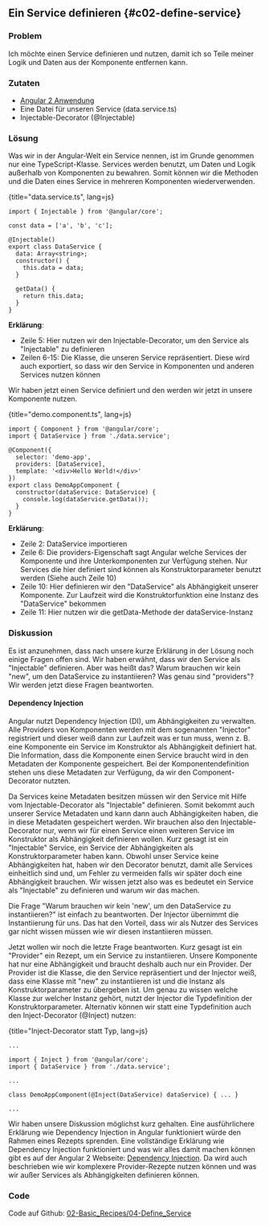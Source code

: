 ## Ein Service definieren {#c02-define-service}

### Problem

Ich möchte einen Service definieren und nutzen, damit ich so Teile meiner Logik und Daten aus der Komponente entfernen kann.

### Zutaten
* [Angular 2 Anwendung](#c02-angular-app)
* Eine Datei für unseren Service (data.service.ts)
* Injectable-Decorator (@Injectable)

### Lösung

Was wir in der Angular-Welt ein Service nennen, ist im Grunde genommen nur eine TypeScript-Klasse.
Services werden benutzt, um Daten und Logik außerhalb von Komponenten zu bewahren.
Somit können wir die Methoden und die Daten eines Service in mehreren Komponenten wiederverwenden.

{title="data.service.ts", lang=js}
```
import { Injectable } from '@angular/core';

const data = ['a', 'b', 'c'];

@Injectable()
export class DataService {
  data: Array<string>;
  constructor() {
    this.data = data;
  }

  getData() {
    return this.data;
  }
}
```

__Erklärung__:

* Zeile 5: Hier nutzen wir den Injectable-Decorator, um den Service als "Injectable" zu definieren
* Zeilen 6-15: Die Klasse, die unseren Service repräsentiert. Diese wird auch exportiert, so dass wir den Service in Komponenten und anderen Services nutzen können


Wir haben jetzt einen Service definiert und den werden wir jetzt in unsere Komponente nutzen.

{title="demo.component.ts", lang=js}
```
import { Component } from '@angular/core';
import { DataService } from './data.service';

@Component({
  selector: 'demo-app',
  providers: [DataService],
  template: '<div>Hello World!</div>'
})
export class DemoAppComponent {
  constructor(dataService: DataService) {
    console.log(dataService.getData());
  }
}
```

__Erklärung__:

* Zeile 2: DataService importieren
* Zeile 6: Die providers-Eigenschaft sagt Angular welche Services der Komponente und ihre Unterkomponenten zur Verfügung stehen. Nur Services die hier definiert sind können als Konstruktorparameter benutzt werden (Siehe auch Zeile 10)
* Zeile 10: Hier definieren wir den "DataService" als Abhängigkeit unserer Komponente. Zur Laufzeit wird die Konstruktorfunktion eine Instanz des "DataService" bekommen
* Zeile 11: Hier nutzen wir die getData-Methode der dataService-Instanz

### Diskussion

Es ist anzunehmen, dass nach unsere kurze Erklärung in der Lösung noch einige Fragen offen sind.
Wir haben erwähnt, dass wir den Service als "Injectable" definieren.
Aber was heißt das?
Warum brauchen wir kein "new", um den DataService zu instantiieren?
Was genau sind "providers"?
Wir werden jetzt diese Fragen beantworten.

#### Dependency Injection

Angular nutzt Dependency Injection (DI), um Abhängigkeiten zu verwalten.
Alle Providers von Komponenten werden mit dem sogenannten "Injector" registriert und dieser weiß dann zur Laufzeit was er tun muss, wenn z. B. eine Komponente ein Service im Konstruktor als Abhängigkeit definiert hat.
Die Information, dass die Komponente einen Service braucht wird in den Metadaten der Komponente gespeichert.
Bei der Komponentendefinition stehen uns diese Metadaten zur Verfügung, da wir den Component-Decorator nutzten.

Da Services keine Metadaten besitzen müssen wir den Service mit Hilfe vom Injectable-Decorator als "Injectable" definieren.
Somit bekommt auch unserer Service Metadaten und kann dann auch Abhängigkeiten haben, die in diese Metadaten gespeichert werden.
Wir brauchen also den Injectable-Decorator nur, wenn wir für einen Service einen weiteren Service im Konstruktor als Abhängigkeit definieren wollen.
Kurz gesagt ist ein "Injectable" Service, ein Service der Abhängigkeiten als Konstruktorparameter haben kann.
Obwohl unser Service keine Abhängigkeiten hat, haben wir den Decorator benutzt, damit alle Services einheitlich sind und, um Fehler zu vermeiden falls wir später doch eine Abhängigkeit brauchen.
Wir wissen jetzt also was es bedeutet ein Service als "Injectable" zu definieren und warum wir das machen.

Die Frage "Warum brauchen wir kein 'new', um den DataService zu instantiieren?" ist einfach zu beantworten.
Der Injector übernimmt die Instantiierung für uns.
Das hat den Vorteil, dass wir als Nutzer des Services gar nicht wissen müssen wie wir diesen instantiieren müssen.

Jetzt wollen wir noch die letzte Frage beantworten.
Kurz gesagt ist ein "Provider" ein Rezept, um ein Service zu instantiieren.
Unsere Komponente hat nur eine Abhängigkeit und braucht deshalb auch nur ein Provider.
Der Provider ist die Klasse, die den Service repräsentiert und der Injector weiß, dass eine Klasse mit "new" zu instantiieren ist und die Instanz als Konstruktorparameter zu übergeben ist.
Um genau zu wissen welche Klasse zur welcher Instanz gehört, nutzt der Injector die Typdefinition der Konstruktorparameter.
Alternativ können wir statt eine Typdefinition auch den Inject-Decorator (@Inject) nutzen:

{title="Inject-Decorator statt Typ, lang=js}
```
...

import { Inject } from '@angular/core';
import { DataService } from './data.service';

...

class DemoAppComponent(@Inject(DataService) dataService) { ... }

...
```

Wir haben unsere Diskussion möglichst kurz gehalten.
Eine ausführlichere Erklärung wie Dependency Injection in Angular funktioniert würde den Rahmen eines Rezepts sprenden.
Eine vollständige Erklärung wie Dependency Injection funktioniert und was wir alles damit machen können gibt es auf der Angular 2 Webseite: [Dependency Injection](https://angular.io/docs/ts/latest/guide/dependency-injection.html).
Da wird auch beschrieben wie wir komplexere Provider-Rezepte nutzen können und was wir außer Services als Abhängigkeiten definieren können.

### Code

Code auf Github: [02-Basic\_Recipes/04-Define\_Service](https://github.com/jsperts/angular2_kochbuch_code/tree/master/02-Basic_Recipes/04-Define_Service)

